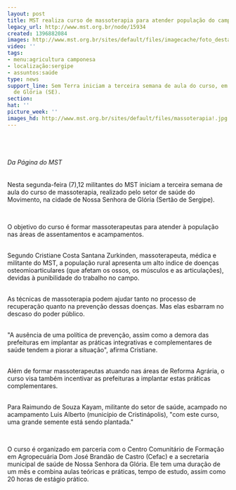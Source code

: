 ```yaml
---
layout: post
title: MST realiza curso de massoterapia para atender população do campo
legacy_url: http://www.mst.org.br/node/15934
created: 1396882084
images: http://www.mst.org.br/sites/default/files/imagecache/foto_destaque/massoterapia!.jpg
video: ''
tags:
- menu:agricultura camponesa
- localização:sergipe
- assuntos:saúde
type: news
support_line: Sem Terra iniciam a terceira semana de aula do curso, em Nossa Senhora
  de Glória (SE).
section: 
hat: ''
picture_week: ''
images_hd: http://www.mst.org.br/sites/default/files/massoterapia!.jpg
---
```

<p class="MsoNormal"><img style="margin: 10px;" src="http://www.mst.org.br/sites/default/files/massoterapia.jpg" alt=""><br><br><br><em>Da Página do MST<br></em><br><br>Nesta segunda-feira (7),12 militantes do MST iniciam a terceira semana de aula do curso de massoterapia, realizado pelo setor de saúde do Movimento, na cidade de Nossa Senhora de Glória (Sertão de Sergipe).</p><p class="MsoNormal">&nbsp;</p><p class="MsoNormal">O objetivo do curso é formar massoterapeutas para atender à população nas áreas de assentamentos e acampamentos.</p><p class="MsoNormal"><br>Segundo Cristiane Costa Santana Zurkinden, massoterapeuta, médica e militante do MST, a população rural apresenta um alto índice de doenças osteomioarticulares (que afetam os ossos, os músculos e as articulações), devidas à punibilidade do trabalho no campo.</p><p class="MsoNormal"><br>As técnicas de massoterapia podem ajudar tanto no processo de recuperação quanto na prevenção dessas doenças. Mas elas esbarram no descaso do poder público.</p><p class="MsoNormal"><br>"A ausência de uma política de prevenção, assim como a demora das prefeituras em implantar as práticas integrativas e complementares de saúde tendem a piorar a situação", afirma Cristiane.</p><p class="MsoNormal"><br>Além de formar massoterapeutas atuando nas áreas de Reforma Agrária, o curso visa também incentivar as prefeituras a implantar estas práticas complementares.</p><p class="MsoNormal"><br>Para Raimundo de Souza Kayam, militante do setor de saúde, acampado no acampamento Luis Alberto (município de Cristinápolis), "com este curso, uma grande semente está sendo plantada."</p><p class="MsoNormal">&nbsp;</p><p class="MsoNormal">O curso é organizado em parceria com o Centro Comunitário de Formação em Agropecuária Dom José Brandão de Castro (Cefac) e a secretaria municipal de saúde de Nossa Senhora da Glória. Ele tem uma duração de um mês e combina aulas teóricas e práticas, tempo de estudo, assim como 20 horas de estágio prático.</p>

